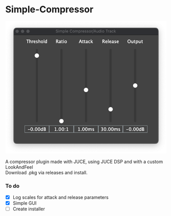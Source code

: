 # Simple-Compressor

![Plugin screenshot](PluginScreenshot.png)

A compressor plugin made with JUCE, using JUCE DSP and with a custom LookAndFeel\
Download .pkg via releases and install.

### To do
- [x] Log scales for attack and release parameters
- [x] Simple GUI
- [ ] Create installer
